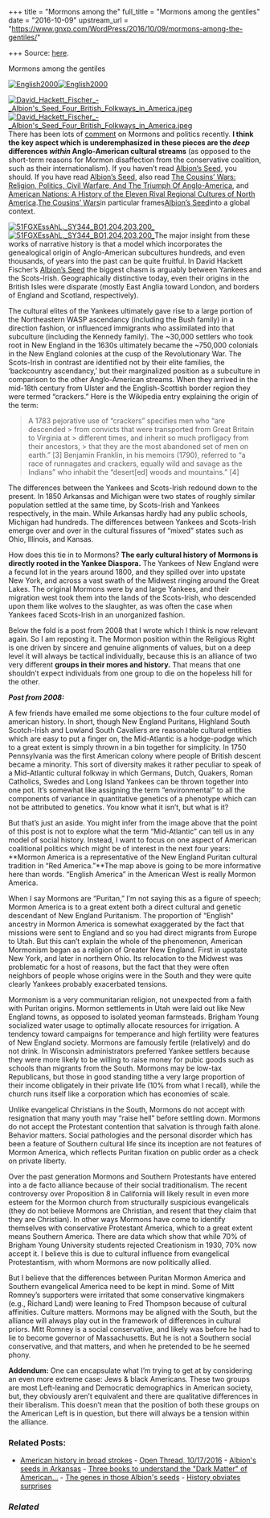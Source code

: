 +++
title = "Mormons among the"
full_title = "Mormons among the gentiles"
date = "2016-10-09"
upstream_url = "https://www.gnxp.com/WordPress/2016/10/09/mormons-among-the-gentiles/"

+++
Source: [here](https://www.gnxp.com/WordPress/2016/10/09/mormons-among-the-gentiles/).

Mormons among the gentiles

[![English2000](https://i0.wp.com/www.unz.com/wp-content/uploads/2016/10/English2000.png?resize=640%2C464)![English2000](https://i0.wp.com/www.unz.com/wp-content/uploads/2016/10/English2000.png?resize=640%2C464)](https://en.wikipedia.org/wiki/English_Americans)

[![David_Hackett_Fischer\_-\_Albion's_Seed_Four_British_Folkways_in_America.jpeg](https://i0.wp.com/www.unz.com/wp-content/uploads/2016/10/David_Hackett_Fischer_-_Albions_Seed_Four_British_Folkways_in_America.jpeg.jpeg?resize=220%2C338)![David_Hackett_Fischer\_-\_Albion's_Seed_Four_British_Folkways_in_America.jpeg](https://i0.wp.com/www.unz.com/wp-content/uploads/2016/10/David_Hackett_Fischer_-_Albions_Seed_Four_British_Folkways_in_America.jpeg.jpeg?resize=220%2C338)](https://www.amazon.com/exec/obidos/ASIN/0195069056//geneexpressio-20)There has been lots of [comment](https://www.buzzfeed.com/mckaycoppins/mormons-vs-trump) on Mormons and politics recently. **I think the key aspect which is underemphasized in these pieces are the *deep* differences *within* Anglo-American cultural streams** (as opposed to the short-term reasons for Mormon disaffection from the conservative coalition, such as their internationalism). If you haven’t read [Albion’s Seed](https://www.amazon.com/exec/obidos/ASIN/0195069056//geneexpressio-20), you should. If you have read [Albion’s Seed](https://www.amazon.com/exec/obidos/ASIN/0195069056//geneexpressio-20), also read [The Cousins’ Wars: Religion, Politics, Civil Warfare, And The Triumph Of Anglo-America](https://www.amazon.com/exec/obidos/ASIN/B001FOPTVU//geneexpressio-20), and [American Nations: A History of the Eleven Rival Regional Cultures of North America](https://www.amazon.com/exec/obidos/ASIN/0143122029//geneexpressio-20).[The Cousins’ Wars](https://www.amazon.com/exec/obidos/ASIN/B001FOPTVU//geneexpressio-20)in particular frames[Albion’s Seed](https://www.amazon.com/exec/obidos/ASIN/0195069056//geneexpressio-20)into a global context.

[![51FGXEssAhL.\_SY344_BO1,204,203,200\_](https://i0.wp.com/www.unz.com/wp-content/uploads/2016/10/51FGXEssAhL._SY344_BO1204203200_.jpg?resize=226%2C346)![51FGXEssAhL.\_SY344_BO1,204,203,200\_](https://i0.wp.com/www.unz.com/wp-content/uploads/2016/10/51FGXEssAhL._SY344_BO1204203200_.jpg?resize=226%2C346)](https://www.amazon.com/exec/obidos/ASIN/B000FCKGTS//geneexpressio-20)The major insight from these works of narrative history is that a model which incorporates the genealogical origin of Anglo-American subcultures hundreds, and even thousands, of years into the past can be quite fruitful. In David Hackett Fischer’s [Albion’s Seed](https://www.amazon.com/exec/obidos/ASIN/0195069056//geneexpressio-20) the biggest chasm is arguably between Yankees and the Scots-Irish. Geographically distinctive today, even their origins in the British Isles were disparate (mostly East Anglia toward London, and borders of England and Scotland, respectively).

The cultural elites of the Yankees ultimately gave rise to a large portion of the Northeastern WASP ascendancy (including the Bush family) in a direction fashion, or influenced immigrants who assimilated into that subculture (including the Kennedy family). The \~30,000 settlers who took root in New England in the 1630s ultimately became the \~750,000 colonials in the New England colonies at the cusp of the Revolutionary War. The Scots-Irish in contrast are identified not by their elite families, the ‘backcountry ascendancy,’ but their marginalized position as a subculture in comparison to the other Anglo-American streams. When they arrived in the mid-18th century from Ulster and the English-Scottish border region they were termed “crackers.” Here is the Wikipedia entry explaining the origin of the term:

> A 1783 pejorative use of “crackers” specifies men who “are descended > from convicts that were transported from Great Britain to Virginia at > different times, and inherit so much profligacy from their ancestors, > that they are the most abandoned set of men on earth.” \[3\] Benjamin Franklin, in his memoirs (1790), referred to “a race of runnagates and crackers, equally wild and savage as the Indians” who inhabit the “desert\[ed\] woods and mountains.” \[4\]

The differences between the Yankees and Scots-Irish redound down to the present. In 1850 Arkansas and Michigan were two states of roughly similar population settled at the same time, by Scots-Irish and Yankees respectively, in the main. While Arkansas hardly had any public schools, Michigan had hundreds. The differences between Yankees and Scots-Irish emerge over and over in the cultural fissures of “mixed” states such as Ohio, Illinois, and Kansas.

How does this tie in to Mormons? **The early cultural history of Mormons is directly rooted in the Yankee Diaspora.** The Yankees of New England were a fecund lot in the years around 1800, and they spilled over into upstate New York, and across a vast swath of the Midwest ringing around the Great Lakes. The original Mormons were by and large Yankees, and their migration west took them into the lands of the Scots-Irish, who descended upon them like wolves to the slaughter, as was often the case when Yankees faced Scots-Irish in an unorganized fashion.

Below the fold is a post from 2008 that I wrote which I think is now relevant again. So I am reposting it. The Mormon position within the Religious Right is one driven by sincere and genuine alignments of values, but on a deep level it will always be tactical individually, because this is an alliance of two very different **groups in their mores and history.** That means that one shouldn’t expect individuals from one group to die on the hopeless hill for the other.

  
***Post from 2008:***

A few friends have emailed me some objections to the four culture model of american history. In short, though New England Puritans, Highland South Scotch-Irish and Lowland South Cavaliers are reasonable cultural entities which are easy to put a finger on, the Mid-Atlantic is a hodge-podge which to a great extent is simply thrown in a bin together for simplicity. In 1750 Pennsylvania was the first American colony where people of British descent became a minority. This sort of diversity makes it rather peculiar to speak of a Mid-Atlantic cultural folkway in which Germans, Dutch, Quakers, Roman Catholics, Swedes and Long Island Yankees can be thrown together into one pot. It’s somewhat like assigning the term “environmental” to all the components of variance in quantitative genetics of a phenotype which can not be attributed to genetics. You know what it isn’t, but what is it?

But that’s just an aside. You might infer from the image above that the point of this post is not to explore what the term “Mid-Atlantic” can tell us in any model of social history. Instead, I want to focus on one aspect of American coalitional politics which might be of interest in the next four years: **Mormon America is a representative of the New England Puritan cultural tradition in “Red America.”**The map above is going to be more informative here than words. “English America” in the American West is really Mormon America.

When I say Mormons are “Puritan,” I’m not saying this as a figure of speech; Mormon America is to a great extent both a direct cultural and genetic descendant of New England Puritanism. The proportion of “English” ancestry in Mormon America is somewhat exaggerated by the fact that missions were sent to England and so you had direct migrants from Europe to Utah. But this can’t explain the whole of the phenomenon, American Mormonism began as a religion of Greater New England. First in upstate New York, and later in northern Ohio. Its relocation to the Midwest was problematic for a host of reasons, but the fact that they were often neighbors of people whose origins were in the South and they were quite clearly Yankees probably exacerbated tensions.

Mormonism is a very communitarian religion, not unexpected from a faith with Puritan origins. Mormon settlements in Utah were laid out like New England towns, as opposed to isolated yeoman farmsteads. Brigham Young socialized water usage to optimally allocate resources for irrigation. A tendency toward campaigns for temperance and high fertility were features of New England society. Mormons are famously fertile (relatively) and do not drink. In Wisconsin administrators preferred Yankee settlers because they were more likely to be willing to raise money for pubic goods such as schools than migrants from the South. Mormons may be low-tax Republicans, but those in good standing tithe a very large proportion of their income obligately in their private life (10% from what I recall), while the church runs itself like a corporation which has economies of scale.

Unlike evangelical Christians in the South, Mormons do not accept with resignation that many youth may “raise hell” before settling down. Mormons do not accept the Protestant contention that salvation is through faith alone. Behavior matters. Social pathologies and the personal disorder which has been a feature of Southern cultural life since its inception are not features of Mormon America, which reflects Puritan fixation on public order as a check on private liberty.

Over the past generation Mormons and Southern Protestants have entered into a de facto alliance because of their social traditionalism. The recent controversy over Proposition 8 in California will likely result in even more esteem for the Mormon church from structurally suspicious evangelicals (they do not believe Mormons are Christian, and resent that they claim that they are Christian). In other ways Mormons have come to identify themselves with conservative Protestant America, which to a great extent means Southern America. There are data which show that while 70% of Brigham Young University students rejected Creationism in 1930, 70% now accept it. I believe this is due to cultural influence from evangelical Protestantism, with whom Mormons are now politically allied.

But I believe that the differences between Puritan Mormon America and Southern evangelical America need to be kept in mind. Some of Mitt Romney’s supporters were irritated that some conservative kingmakers (e.g., Richard Land) were leaning to Fred Thompson because of cultural affinities. Culture matters. Mormons may be aligned with the South, but the alliance will always play out in the framework of differences in cultural priors. Mitt Romney is a social conservative, and likely was before he had to lie to become governor of Massachusetts. But he is not a Southern social conservative, and that matters, and when he pretended to be he seemed phony.

**Addendum:** One can encapsulate what I’m trying to get at by considering an even more extreme case: Jews & black Americans. These two groups are most Left-leaning and Democratic demographics in American society, but, they obviously aren’t equivalent and there are qualitative differences in their liberalism. This doesn’t mean that the position of both these groups on the American Left is in question, but there will always be a tension within the alliance.

### Related Posts:

- [American history in broad
  strokes](https://www.gnxp.com/WordPress/2011/01/27/american-history-in-broad-strokes/) - [Open Thread,
  10/17/2016](https://www.gnxp.com/WordPress/2016/10/17/open-thread-10172016/) - [Albion's seeds in
  Arkansas](https://www.gnxp.com/WordPress/2019/10/08/albions-seeds-in-arkansas/) - [Three books to understand the "Dark Matter" of
  American…](https://www.gnxp.com/WordPress/2017/12/14/three-books-to-understand-the-dark-matter-of-american-history/) - [The genes in those Albion's
  seeds](https://www.gnxp.com/WordPress/2017/02/19/the-genes-in-those-albions-seeds/) - [History obviates
  surprises](https://www.gnxp.com/WordPress/2011/11/21/history-obviates-surprises/)

### *Related*

[](https://www.addtoany.com/add_to/facebook?linkurl=https%3A%2F%2Fwww.gnxp.com%2FWordPress%2F2016%2F10%2F09%2Fmormons-among-the-gentiles%2F&linkname=Mormons%20among%20the%20gentiles "Facebook")[](https://www.addtoany.com/add_to/twitter?linkurl=https%3A%2F%2Fwww.gnxp.com%2FWordPress%2F2016%2F10%2F09%2Fmormons-among-the-gentiles%2F&linkname=Mormons%20among%20the%20gentiles "Twitter")[](https://www.addtoany.com/add_to/email?linkurl=https%3A%2F%2Fwww.gnxp.com%2FWordPress%2F2016%2F10%2F09%2Fmormons-among-the-gentiles%2F&linkname=Mormons%20among%20the%20gentiles "Email")[](https://www.addtoany.com/share)
